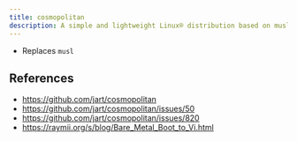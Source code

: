 ```yaml
---
title: cosmopolitan
description: A simple and lightweight Linux® distribution based on musl libc and toybox
---
```


- Replaces `musl`

## References
- https://github.com/jart/cosmopolitan
- https://github.com/jart/cosmopolitan/issues/50
- https://github.com/jart/cosmopolitan/issues/820
- https://raymii.org/s/blog/Bare_Metal_Boot_to_Vi.html
